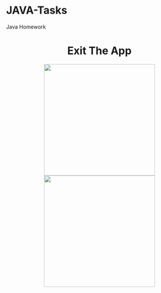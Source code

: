 # JAVA-Tasks
Java Homework

<h1 align="center">Exit The App</h1>
<p float="left" align="center">
<img src="https://user-images.githubusercontent.com/100727442/198836575-f567b302-12f5-407b-b954-ca21dde3b266.png" width="300">
<img src="https://user-images.githubusercontent.com/100727442/198836873-faecd4bb-2ebb-4dd8-b375-3be75bda55c2.png" width="300">
</p>
